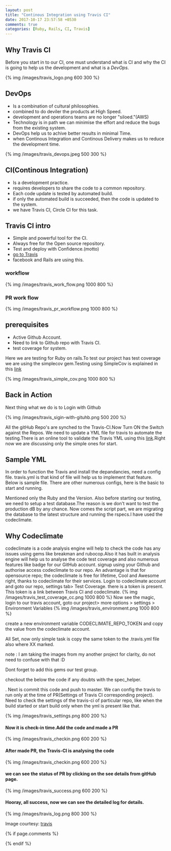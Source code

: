 ```yaml
---
layout: post
title: "Continous Integration using Travis CI"
date: 2017-10-17 23:57:58 +0530
comments: true
categories: [Ruby, Rails, CI, Travis]
---
```


## Why Travis CI

Before you start in to our CI, one must understand what is CI and why the CI is going to help us the development and what is a *DevOps*.

{% img /images/travis_logo.png 600 300 %}

## DevOps
* Is a combination of cultural philosophies.
* combined to do deviler the products at High Speed.
* development and operations teams are no longer "siloed."(AWS)
* Technology is in path we can minimise the effort and reduce the bugs from the existing system.
* DevOps help us to achive better results in minimal Time.
* when Continous Integration and Continous Delivery makes us to reduce the development time.

<!-- ![devops](images/travis_devops.jpeg) -->
{% img /images/travis_devops.jpeg 500 300 %}

## CI(Continous Integration)
* Is a development practice.
* requires developers to share the code to a common repository.
* Each code update is tested by automated build.
* if only the automated build is succeeded, then the code is updated to the system.
* we have Travis CI, Circle CI for this task.

## Travis CI intro
* Simple and powerful tool for the CI.
* Always free for the Open source repository.
* Test and deploy with Confidence.(motto)
*  [go to Travis](https://www.travis-ci.org/)
* facebook and Rails are using this.

### workflow
<!-- ![work flow](images/travis_work_flow.png) -->
{% img /images/travis_work_flow.png 1000 800 %}

### PR work flow
<!-- ![PR flow](images/travis_pr_workflow.png)  -->
{% img /images/travis_pr_workflow.png 1000 800 %}

## prerequisites
* Active Github Account.
* Need to link to Github repo with Travis CI.
* test coverage for system.

Here we are testing for Ruby on rails.To test our project has test coverage we are using the simplecov gem.Testing using SimpleCov is explained in this [link](https://anoobbava.wordpress.com/2017/10/03/find-test-coverage-locally/)
<!-- ![simple cov](images/travis_simple_cov.png) -->
{% img /images/travis_simple_cov.png 1000 800 %}
## Back in Action
Next thing what we do is to Login with Github
<!-- ![github login](images/travis_sigin-with-gituhb.png) -->
{% img /images/travis_sigin-with-gituhb.png 500 200 %}

All the gitHub Repo's are synched to the Travis-CI.Now Turn ON the Switch against the Repos. We need to update a YML file for travis to automate the testing.There is an online tool to validate the Travis YML using this [link](https://lint.travis-ci.org/).Right now we are discussing only the simple ones for start.

## Sample YML
In order to function the Travis and install the depandancies, need a config file. travis.yml is that kind of file will help us to implement that feature. Below is sample file. There are other numerous configs, here is the basic to start and running.
<script src="https://gist.github.com/anoobbava/712777537f3d2653db2819b5add3402c.js"></script>

Mentioned only the Ruby and the Version. Also before starting our testing, we need to setup a test database.The reason is we don't want to test the production dB by any chance. Now comes the script part, we are migrating the database to the latest structure and running the rspecs.I have used the codeclimate.

## Why Codeclimate

codeclimate is a code analysis engine will help to check the code has any issues using gems like breakman and rubocop.Also it has built in analysis engine will help us to analyse the code test coverage and also numerous features like badge for our GitHub account. signup using your Github and authorise access codeclimate to our repo. An advantage is that for opensource repo; the codeclimate is free for lifetime, Cool and Awesome right, thanks to codeclimate for their services. 
Login to codeclimate account and goto our repo, settings tab> Test Coverage. there is a token is present. This token is a link between Travis CI and codeclimate.
{% img /images/travis_test_coverage_cc.png 1000 800 %}
Now see the magic, login to our travis account, goto our project> more options > settings > Environment Variables 
{% img /images/travis_environment.png 1000 800 %}

create a new environment variable CODECLIMATE_REPO_TOKEN and copy the value from the codeclimate account.

All Set, now only simple task is copy the same token to the .travis.yml file also where XX marked.

note : I am taking the images from my another project for clarity, do not need to confuse with that :D

<script src="https://gist.github.com/anoobbava/79bfabda8e9ef4fdf35f75161920d0ae.js"></script>

Dont forget to add this gems our test group.


checkout the below the code if any doubts with the spec_helper.
<script src="https://gist.github.com/anoobbava/e197d468b7f8d8cc3e404fed9ced1b38.js"></script>

. Next is commit this code and push to master. We can config the travis to run only at the time of PR(Settings of Travis CI corresponding project).
Need to check the settings of the travis-ci of particular repo, like when the build started or start build only when the yml is present like that.
<!-- ![Travis config](images/travis_settings.png) -->
{% img /images/travis_settings.png 800 200 %}
#### Now it is check-in time.Add the code and made a PR

<!-- ![checkin the code](images/travis_checkin.png) -->
{% img /images/travis_checkin.png 600 200 %}

#### After made PR, the Travis-CI is analysing the code

<!-- ![travis pr checking](images/travis_pr_checking.png) -->
{% img /images/travis_checkin.png 600 200 %}
#### we can see the status of PR by clicking on the see details from gitHub page.

<!-- ![travis success](images/travis_success.png) -->
{% img /images/travis_success.png 600 200 %}
#### Hooray, all success, now we can see the detailed log for details.

<!-- ![travis log](images/travis_log.png) -->
{% img /images/travis_log.png 800 300 %}

Image courtesy: [travis](https://www.travis-ci.org/)

{% if page.comments %}

{% endif %}